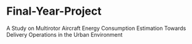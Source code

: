 # Final-Year-Project
A Study on Multirotor Aircraft Energy Consumption Estimation Towards Delivery Operations in the Urban Environment
